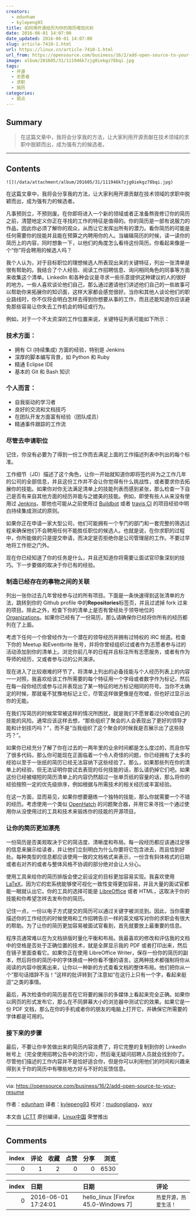 ```yaml
---
creators:
  - edunham
  - kylepeng93
title: 如何用开源经历为你的简历增加光彩
date: 2016-06-01 14:07:00
date_updated: 2016-06-01 14:07:00
slug: article-7410-1.html
url: https://linux.cn/article-7410-1.html
url_from: https://opensource.com/business/16/2/add-open-source-to-your-resume
image: album/201605/31/111946k7zjg0iekgz78bqi.jpg
tags:
  - 开源
  - 志愿者
  - 求职
  - 简历
categories:
  - 观点
---
```


## Summary

> 在这篇文章中，我将会分享我的方法，让大家利用开源贡献在技术领域的求职中脱颖而出，成为强有力的候选者。

***

<!-- more -->

## Contents

`![](/data/attachment/album/201605/31/111946k7zjg0iekgz78bqi.jpg)`

在这篇文章中，我将会分享我的方法，让大家利用开源贡献在技术领域的求职中脱颖而出，成为强有力的候选者。

凡事预则立，不预则废。在你即将进入一个新的领域或者正准备熬夜修订你的简历之前，清楚地定义你正在寻找的工作的特征是值得的。你的简历是一部有说服力的作品，因此你必须了解你的观众，从而让它发挥出所有的潜力。看你简历的可能是任何需要你的技能并且能在预算之内聘用你的人。当编辑简历的时候，读一读你的简历上的内容，同时想象一下，以他们的角度怎么看待这份简历。你看起来像是一个“你”将会聘用的候选人吗？

我个人认为，对于目标职位的理想候选人所表现出来的关键特征，列出一张清单是很有帮助的。我结合了个人经验、阅读工作招聘信息、询问相同角色的同事等方面来收集这个清单。LinkedIn 和各种会议是寻求一些乐意提供这种建议的人的很好的地方。一些人喜欢谈论他们自己，那么通过邀请他们讲述他们自己的一些故事可以帮助你来拓展你的知识面，这样大家都会感觉很好。当你和其他人谈论他们的职业路线时，你不仅将会明白怎样去得到你想要从事的工作，而且还能知道你应该避免那些容易让你失去工作机会的特征或行为。

例如，对于一个不太资深的工作位置来说，关键特征列表可能如下所示：

### 技术方面：

* 拥有 CI (持续集成) 方面的经验，特别是 Jenkins
* 深厚的脚本编写背景，如 Python 和 Ruby
* 精通 Eclipse IDE
* 基本的 Git 和 Bash 知识

### 个人而言：

* 自我驱动的学习者
* 良好的交流和文档技巧
* 在团队开发方面富有经验（团队成员）
* 精通事件跟踪的工作流

### 尽管去申请职位

记住，你没有必要为了得到一份工作而去满足上面的工作描述列表中列出的每个标准。

工作细节（JD）描述了这个角色，让你一开始就知道你即将签约并为之工作几年的公司的全部信息，并且这份工作并不会让你觉得有什么挑战性，或者要求你去拓展你的技能。如果你对你无法满足清单上的技能列表而感到紧张，那么检查一下自己是否有来自其他方面的经历并能与之媲美的技能。例如，即使有些人从来没有使用过 [Jenkins](https://jenkins-ci.org/)，那他也可能从之前使用过 [Buildbot](http://buildbot.net/) 或者 [travis CI](https://travis-ci.org/) 的项目经验中明白持续集成测试的原则。

如果你正在申请一家大型公司，他们可能拥有一个专门的部门和一套完整的筛选过程来确保他们不会聘用任何不能胜任职位的候选人。也就是说，在你求职的过程中，你所能做的只是提交申请，而决定是否拒绝你是公司管理层的工作。不要过早地将工作拒之门外。

现在你已经知道了你的任务是什么，并且还知道你将需要让面试官印象深刻的技巧。下一步要做的取决于你已有的经验。

### 制造已经存在的事物之间的关联

列出一张你过去几年曾经参与过的所有项目。下面是一条快速得到这张清单的方法，跳转到你的 Github profile 中的**Repositories**标签页，并且过滤掉 fork 过来的项目。除此之外，检查下你的清单上是否有曾经处于领导地位的[Organizations](https://github.com/settings/organizations)。如果你已经有了一份简历，那么请确保你已经将你所有的经历都列在了上面。

考虑下任何一个你曾经作为一个潜在的领导经历并拥有过特权的 IRC 频道。检查下你的 Meetup 和Eventbrite 账号，并将你曾经组织过或者作为志愿者参与过的活动添加到你的清单上。浏览你前几年的日程并且标注所有志愿服务，或者有作为导师的经历，又或者参与过的公共演讲。

现在进入了比较艰难的环节了，将清单上列出的必备技能与个人经历列表上的内容一一对照，我喜欢给该工作所需要的每个特征用一个字母或者数字作为标记，然后在每一段你经历或参与过并表现出了某一特征的地方标记相同的符号。当你不太确定的时候，那就毫不犹豫地标记上它，尽管这样做更像是在吹嘘，但也好过显示出你的无能。

在我们写简历的时候常常被这样的情况所困扰，就是我们不愿冒着过分吹嘘自己的技能的风险。通常应该这样去想，“那些组织了聚会的人会表现出了更好的领导才能和计划技巧吗？”，而不是“当我组织了这个聚会的时候我是否展示出了这些技巧？”。

如果你已经充分了解了你在过去的一两年里的业余时间都是怎么度过的，而且你写了很多代码，那么你可能现在正面临着一个令人奇怪的问题，你已经拥有了太多的经验以至于一张纸的简历已经无法容纳下这些经验了。那么，如果那些列在你的清单上的经验，但无法证明你尝试去表现的任何技能的话，那么请扔掉它们吧。如果这份已经被缩短的简历清单上的内容仍然超过一张单页纸的容量的话，那么将你的经验按照一定的优先级排序，例如根据与所需技术的相关经历或丰富经验。

在这一方面，显而易见，如果你想要磨练一个独特的技能，那么你就需要一个不错的经历。考虑使用一个类似 [OpenHatch](http://openhatch.org/) 的问题聚合器，并用它来寻找一个通过使用你从没使用过的工具和技术来锻炼你的技能的开源项目。

### 让你的简历更加漂亮

一份简历是否美观取决于它的简洁度、清晰度和布局。每一段经历都应该通过足够的信息来展示给读者，并让他们立刻明白为什么你要将它包含进去，而且恰到好处。每种类型的信息都应该使用一致的文档格式来表示，一份含有斜体格式的日期或者右对齐的或者与整体风格不协调的部分绝对会让人分心。

使用工具来给你的简历排版会使之前设定的目标更加容易实现。我喜欢使用 [LaTeX](https://www.latex-project.org/)，因为它的宏系统能够使可视化一致性变得更加容易，并且大量的面试官都能一眼就认出它。你的工具的选择可能是 [LibreOffice](https://www.libreoffice.org/download/libreoffice-fresh/) 或者 HTML，这取决于你的技能和你希望怎样去发布你的简历。

记住一点，一份以电子方式提交的简历可以通过关键字被浏览到。因此，当你需要描述你的工作经历的时候使用和工作招聘告示一样的英文缩写对你的求职会有很大的帮助。为了让你的简历更加容易被面试官看到，首先就要放上最重要的信息。

程序员通常难以在为文档排版时量化平衡和布局。我最喜欢的修改和评估我的文档中的空格是否处于正确位置的技术，就是全屏显示我的 PDF 或者打印出来，然后在镜子里面查看它。如果你正在使用 LibreOffice Writer，保存一份你的简历的副本，然后将你的简历中的字体换成一种你看不懂的语言。这两种技术都强制将你从阅读的内容中脱离出来，让你以一种新的方式查看文档的整体布局。他们把你从一个“那句话措辞不当！”这样的批评转到了注意如“在这行上只有一个字，看起来挺逗”之类的事情。

最后，再次检查你的简历是否在它将要的展示的多媒体上看起来完全正确。如果你以网页的形式发布它，那么在不同屏幕大小的浏览器中测试它的效果。如果它是一份 PDF 文档，那么在你的手机或者你的朋友的电脑上打开它，并确保它所需要的字体都是可用的。

### 接下来的步骤

最后，不要让你辛苦做出来的简历内容浪费了，将它完整的复制到你的 LinkedIn 帐号上（完全使用招聘公告中的流行词），然后毫无疑问招聘人员就会找到你了。尽管他们描述的工作内容并不是恰好适合你，但是你可以利用他们的时间和兴趣来得到关于你的简历中有哪些地方好与不好的反馈信息。

---

via: <https://opensource.com/business/16/2/add-open-source-to-your-resume>

作者：[edunham](https://opensource.com/users/edunham) 译者：[kylepeng93](https://github.com/kylepeng93) 校对：[mudongliang](https://github.com/mudongliang)，[wxy](https://github.com/wxy)

本文由 [LCTT](https://github.com/LCTT/TranslateProject) 原创编译，[Linux中国](https://linux.cn/) 荣誉推出

***

## Comments


|   index |   评论 |   收藏 |   点赞 |   分享 |   浏览 |
|--------:|-------:|-------:|-------:|-------:|-------:|
|       0 |      1 |      2 |      0 |      0 |   6530 |

|   index | 日期                | 日期                                 | 评论                   |
|--------:|:--------------------|:-------------------------------------|:-----------------------|
|       0 | 2016-06-01 17:24:01 | hello_linux [Firefox 45.0-Windows 7] | `热爱开源，热爱生活！` |
